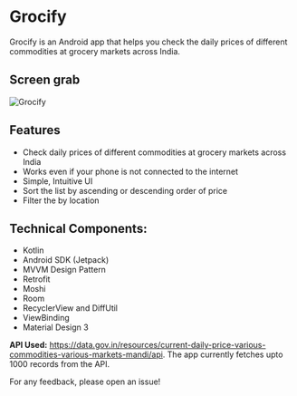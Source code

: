 # Grocify

Grocify is an Android app that helps you check the daily prices of different commodities at grocery markets across India.

## Screen grab
![Grocify](https://user-images.githubusercontent.com/22092047/149617465-f5600ccc-206c-468c-9b1d-ac44e6aee596.jpeg)

## Features
- Check daily prices of different commodities at grocery markets across India
- Works even if your phone is not connected to the internet
- Simple, Intuitive UI
- Sort the list by ascending or descending order of price
- Filter the by location

## Technical Components:
- Kotlin
- Android SDK (Jetpack)
- MVVM Design Pattern
- Retrofit
- Moshi
- Room
- RecyclerView and DiffUtil
- ViewBinding
- Material Design 3

**API Used:** https://data.gov.in/resources/current-daily-price-various-commodities-various-markets-mandi/api. The app currently fetches upto 1000 records from the API.

For any feedback, please open an issue!
